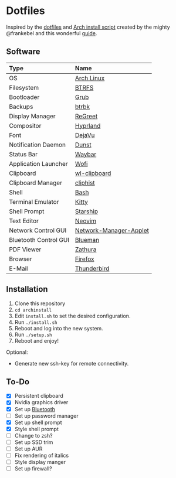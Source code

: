 # Dotfiles

Inspired by the [dotfiles](https://github.com/frankebel/dotfiles) and
[Arch install script](https://github.com/frankebel/archinstall) created by the mighty
@frankebel and this wonderful
[guide](https://gist.github.com/mjkstra/96ce7a5689d753e7a6bdd92cdc169bae).

## Software

| Type                  | Name                                                                            |
| :-------------------- | :------------------------------------------------------------------------------ |
| OS                    | [Arch Linux](https://archlinux.org/)                                            |
| Filesystem            | [BTRFS](https://btrfs.readthedocs.io/en/latest/#)                               |
| Bootloader            | [Grub](https://www.gnu.org/software/grub/)                                      |
| Backups               | [btrbk](https://github.com/digint/btrbk)                                        |
| Display Manager       | [ReGreet](https://github.com/rharish101/ReGreet/)                               |
| Compositor            | [Hyprland](https://hyprland.org/)                                               |
| Font                  | [DejaVu](https://dejavu-fonts.github.io/)                                       |
| Notification Daemon   | [Dunst](https://dunst-project.org/)                                             |
| Status Bar            | [Waybar](https://github.com/Alexays/Waybar)                                     |
| Application Launcher  | [Wofi](https://hg.sr.ht/~scoopta/wofi)                                          |
| Clipboard             | [wl-clipboard](https://github.com/bugaevc/wl-clipboard)                         |
| Clipboard Manager     | [cliphist](https://github.com/sentriz/cliphist)                                 |
| Shell                 | [Bash](https://www.gnu.org/software/bash/)                                      |
| Terminal Emulator     | [Kitty](https://sw.kovidgoyal.net/kitty/)                                       |
| Shell Prompt          | [Starship](https://starship.rs)                                                 |
| Text Editor           | [Neovim](https://neovim.io/)                                                    |
| Network Control GUI   | [Network-Manager-Applet](https://gitlab.gnome.org/GNOME/network-manager-applet) |
| Bluetooth Control GUI | [Blueman](https://github.com/blueman-project/blueman)                           |
| PDF Viewer            | [Zathura](https://pwmt.org/projects/zathura/)                                   |
| Browser               | [Firefox](https://www.mozilla.org/en-US/firefox/)                               |
| E-Mail                | [Thunderbird](https://www.thunderbird.net/en-US/)                               |

## Installation

1. Clone this repository
2. `cd archinstall`
3. Edit `install.sh` to set the desired configuration.
4. Run `./install.sh`
5. Reboot and log into the new system.
6. Run `./setup.sh`
7. Reboot and enjoy!

Optional:

- Generate new ssh-key for remote connectivity.

## To-Do

- [x] Persistent clipboard
- [x] Nvidia graphics driver
- [x] Set up [Bluetooth](https://wiki.archlinux.org/title/Bluetooth)
- [ ] Set up password manager
- [x] Set up shell prompt
- [x] Style shell prompt
- [ ] Change to zsh?
- [ ] Set up SSD trim
- [ ] Set up AUR
- [ ] Fix rendering of italics
- [ ] Style display manger
- [ ] Set up firewall?
